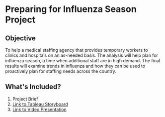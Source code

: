 # Preparing for Influenza Season Project
## Objective
To help a medical staffing agency that provides temporary workers to clinics
and hospitals on an as-needed basis. The analysis will help plan for influenza
season, a time when additional staff are in high demand. The final results will
examine trends in influenza and how they can be used to proactively plan for
staffing needs across the country.

## What's Included?
1. Project Brief
2. [Link to Tableau Storyboard](https://public.tableau.com/shared/N9C6ZZN8S?:display_count=n&:origin=viz_share_link)
3. [Link to Video Presentation](https://www.screencast.com/t/2rDmD8RD)
